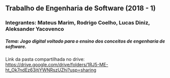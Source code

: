## Trabalho de Engenharia de Software (2018 - 1)

### Integrantes: Mateus Marim, Rodrigo Coelho, Lucas Diniz, Aleksander Yacovenco


##### Tema: Jogo digital voltado para o ensino dos conceitos de engenharia de software.

Link da pasta compartilhada no drive:
https://drive.google.com/drive/folders/1RJ5-ME-ht_Ok7ndEz63itjYWNRszUZhj?usp=sharing